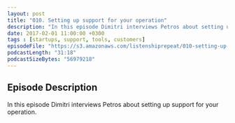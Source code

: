 ```yaml
---
layout: post
title: "010. Setting up support for your operation"
description: "In this episode Dimitri interviews Petros about setting up support for your operation."
date: 2017-02-01 11:00:00 +0300
tags : [startups, support, tools, customers]
episodeFile: "https://s3.amazonaws.com/listenshiprepeat/010-setting-up-support-for-your-operation.mp3"
podcastLength: "31:18"
podcastSizeBytes: "56979218"
---
```


## Episode Description

In this episode Dimitri interviews Petros about setting up support for your operation.

